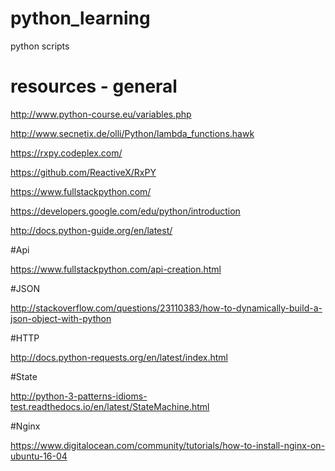 # python_learning
python scripts


# resources - general

http://www.python-course.eu/variables.php

http://www.secnetix.de/olli/Python/lambda_functions.hawk

https://rxpy.codeplex.com/

https://github.com/ReactiveX/RxPY

https://www.fullstackpython.com/

https://developers.google.com/edu/python/introduction

http://docs.python-guide.org/en/latest/

#Api

https://www.fullstackpython.com/api-creation.html

#JSON

http://stackoverflow.com/questions/23110383/how-to-dynamically-build-a-json-object-with-python

#HTTP

http://docs.python-requests.org/en/latest/index.html

#State

http://python-3-patterns-idioms-test.readthedocs.io/en/latest/StateMachine.html

#Nginx

https://www.digitalocean.com/community/tutorials/how-to-install-nginx-on-ubuntu-16-04
